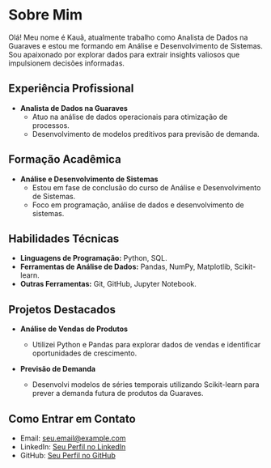 # Sobre Mim

Olá! Meu nome é Kauã, atualmente trabalho como Analista de Dados na Guaraves e estou me formando em Análise e Desenvolvimento de Sistemas. Sou apaixonado por explorar dados para extrair insights valiosos que impulsionem decisões informadas.

## Experiência Profissional

- **Analista de Dados na Guaraves**
  - Atuo na análise de dados operacionais para otimização de processos.
  - Desenvolvimento de modelos preditivos para previsão de demanda.

## Formação Acadêmica

- **Análise e Desenvolvimento de Sistemas**
  - Estou em fase de conclusão do curso de Análise e Desenvolvimento de Sistemas.
  - Foco em programação, análise de dados e desenvolvimento de sistemas.

## Habilidades Técnicas

- **Linguagens de Programação:** Python, SQL.
- **Ferramentas de Análise de Dados:** Pandas, NumPy, Matplotlib, Scikit-learn.
- **Outras Ferramentas:** Git, GitHub, Jupyter Notebook.

## Projetos Destacados

- **Análise de Vendas de Produtos**
  - Utilizei Python e Pandas para explorar dados de vendas e identificar oportunidades de crescimento.

- **Previsão de Demanda**
  - Desenvolvi modelos de séries temporais utilizando Scikit-learn para prever a demanda futura de produtos da Guaraves.

## Como Entrar em Contato

- Email: seu.email@example.com
- LinkedIn: [Seu Perfil no LinkedIn](https://www.linkedin.com/in/seu-usuario/)
- GitHub: [Seu Perfil no GitHub](https://github.com/seu-usuario)
